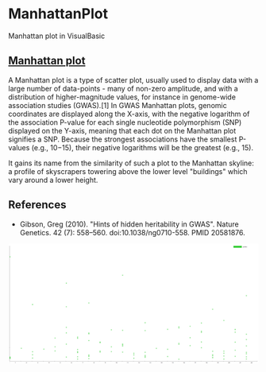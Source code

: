 # ManhattanPlot
Manhattan plot in VisualBasic

## [Manhattan plot](https://en.wikipedia.org/wiki/Manhattan_plot)

A Manhattan plot is a type of scatter plot, usually used to display data with a large number of data-points - many of non-zero amplitude, and with a distribution of higher-magnitude values, for instance in genome-wide association studies (GWAS).[1] In GWAS Manhattan plots, genomic coordinates are displayed along the X-axis, with the negative logarithm of the association P-value for each single nucleotide polymorphism (SNP) displayed on the Y-axis, meaning that each dot on the Manhattan plot signifies a SNP. Because the strongest associations have the smallest P-values (e.g., 10−15), their negative logarithms will be the greatest (e.g., 15).

It gains its name from the similarity of such a plot to the Manhattan skyline: a profile of skyscrapers towering above the lower level "buildings" which vary around a lower height.

## References
+ Gibson, Greg (2010). "Hints of hidden heritability in GWAS". Nature Genetics. 42 (7): 558–560. doi:10.1038/ng0710-558. PMID 20581876.
 

![](./manhattan_plot_test.png)
